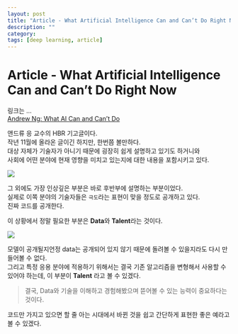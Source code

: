 ```yaml
---
layout: post
title: "Article - What Artificial Intelligence Can and Can’t Do Right Now"
description: ""
category:
tags: [deep learning, article]
---
```

# Article - What Artificial Intelligence Can and Can’t Do Right Now

링크는 …  
[Andrew Ng: What AI Can and Can’t Do](https://hbr.org/2016/11/what-artificial-intelligence-can-and-cant-do-right-now)

앤드류 응 교수의 HBR 기고글이다.  
작년 11월에 올라온 글이긴 하지만, 한번쯤 볼만하다.  
대상 자체가 기술자가 아니기 때문에 굉장히 쉽게 설명하고 있기도 하거니와  
사회에 어떤 분야에 현재 영향을 미치고 있는지에 대한 내용을 포함시키고 있다.


![](/assets/2017-02-01-Article%20-%20What%20Artificial%20Intelligence%20Can%20and%20Can%E2%80%99t%20Do%20Right%20Now/4ABC1BA5-95CA-4477-AD98-AE76300FCFFE.png)

그 외에도 가장 인상깊은 부분은 바로 후반부에 설명하는 부분이었다.  
실제로 이쪽 분야의 기술자들은 `극도`라는 표현이 맞을 정도로 공개하고 있다.  
진짜 코드를 공개한다.  

이 상황에서 정말 필요한 부분은 **Data**와 **Talent**라는 것이다.  

![](/assets/2017-02-01-Article%20-%20What%20Artificial%20Intelligence%20Can%20and%20Can%E2%80%99t%20Do%20Right%20Now/9F87C506-5A8D-4938-9F68-0D25E8D50B25.png)

모델이 공개될지언정 data는 공개되어 있지 않기 때문에 돌려볼 수 있을지라도 다시 만들어볼 수 없다.  
그리고 특정 응용 분야에 적용하기 위해서는 결국 기존 알고리즘을 변형해서 사용할 수 있어야 하는데, 이 부분이 **Talent** 라고 볼 수 있겠다. 

> 결국, Data와 기술을 이해하고 경험해봤으며 뜯어볼 수 있는 능력이 중요하다는 것이다.  

코드만 가지고 있으면 할 줄 아는 시대에서 바뀐 것을 쉽고 간단하게 표현한 좋은 예라고 볼 수 있겠다.

